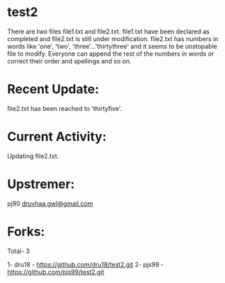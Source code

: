 # test2
There are two files file1.txt and file2.txt. file1.txt have been declared as completed and file2.txt is still under modification. file2.txt has numbers in words like 'one', 'two', 'three'...'thirtythree' and it seems to be unstopable file to modify. Everyone can append the rest of the numbers in words or correct their order and spellings and so on.

# Recent Update:
file2.txt has been reached to 'thirtyfive'.

# Current Activity:
Updating file2.txt.

# Upstremer:
pj90
druvhaa.gwl@gmail.com

# Forks:
Total- 3

1- dru18 - https://github.com/dru18/test2.git 
2- pjs99 - https://github.com/pjs99/test2.git 

